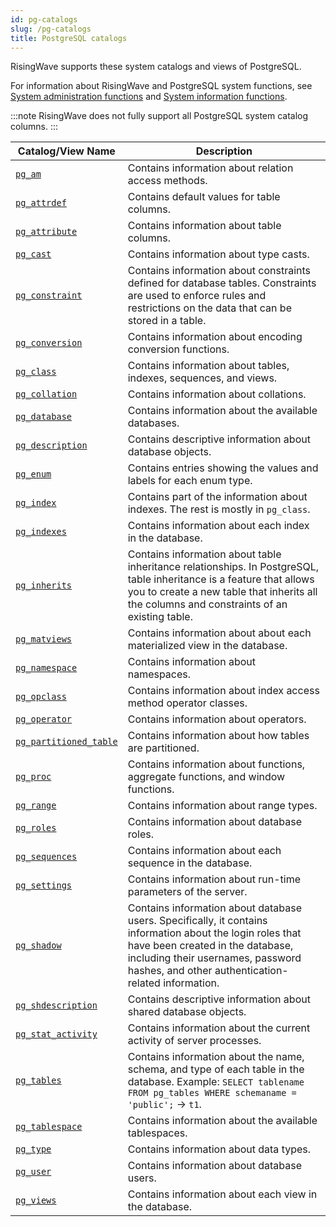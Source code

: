 ```yaml
---
id: pg-catalogs
slug: /pg-catalogs
title: PostgreSQL catalogs
---
```

<head>
  <link rel="canonical" href="https://docs.risingwave.com/docs/current/pg-catalogs/" />
</head>

RisingWave supports these system catalogs and views of PostgreSQL.

For information about RisingWave and PostgreSQL system functions, see [System administration functions](/sql/functions-operators/sql-function-sys-admin.md) and [System information functions](/sql/functions-operators/sql-function-sys-info.md).

:::note
RisingWave does not fully support all PostgreSQL system catalog columns.
:::

| Catalog/View Name | Description |
| --- | --- |
| [`pg_am`](https://www.postgresql.org/docs/current/catalog-pg-am.html) | Contains information about relation access methods. |
| [`pg_attrdef`](https://www.postgresql.org/docs/current/catalog-pg-attrdef.html) | Contains default values for table columns. |
| [`pg_attribute`](https://www.postgresql.org/docs/current/catalog-pg-attribute.html) | Contains information about table columns.|
| [`pg_cast`](https://www.postgresql.org/docs/current/catalog-pg-cast.html) | Contains information about type casts. |
| [`pg_constraint`](https://www.postgresql.org/docs/current/catalog-pg-constraint.html) | Contains information about constraints defined for database tables. Constraints are used to enforce rules and restrictions on the data that can be stored in a table.|
| [`pg_conversion`](https://www.postgresql.org/docs/current/catalog-pg-conversion.html) | Contains information about encoding conversion functions. |
| [`pg_class`](https://www.postgresql.org/docs/current/catalog-pg-class.html) | Contains information about tables, indexes, sequences, and views. |
| [`pg_collation`](https://www.postgresql.org/docs/current/catalog-pg-collation.html) | Contains information about collations. |
| [`pg_database`](https://www.postgresql.org/docs/current/catalog-pg-database.html) | Contains information about the available databases. |
| [`pg_description`](https://www.postgresql.org/docs/current/catalog-pg-description.html) | Contains descriptive information about database objects. |
| [`pg_enum`](https://www.postgresql.org/docs/current/catalog-pg-enum.html) | Contains entries showing the values and labels for each enum type.|
| [`pg_index`](https://www.postgresql.org/docs/current/catalog-pg-index.html) | Contains part of the information about indexes. The rest is mostly in `pg_class`. |
| [`pg_indexes`](https://www.postgresql.org/docs/current/view-pg-indexes.html) | Contains information about each index in the database.|
| [`pg_inherits`](https://www.postgresql.org/docs/current/catalog-pg-inherits.html)|Contains information about table inheritance relationships. In PostgreSQL, table inheritance is a feature that allows you to create a new table that inherits all the columns and constraints of an existing table. |
| [`pg_matviews`](https://www.postgresql.org/docs/current/view-pg-matviews.html) | Contains information about about each materialized view in the database. |
| [`pg_namespace`](https://www.postgresql.org/docs/current/catalog-pg-namespace.html) | Contains information about namespaces.|
| [`pg_opclass`](https://www.postgresql.org/docs/current/catalog-pg-opclass.html) | Contains information about index access method operator classes. |
| [`pg_operator`](https://www.postgresql.org/docs/current/catalog-pg-operator.html) | Contains information about operators. |
| [`pg_partitioned_table`](https://www.postgresql.org/docs/current/catalog-pg-partitioned-table.html) | Contains information about how tables are partitioned. |
| [`pg_proc`](https://www.postgresql.org/docs/current/catalog-pg-proc.html)|Contains information about functions, aggregate functions, and window functions. |
| [`pg_range`](https://www.postgresql.org/docs/current/catalog-pg-range.html)|Contains information about range types. |
| [`pg_roles`](https://www.postgresql.org/docs/current/view-pg-roles.html) | Contains information about database roles. |
| [`pg_sequences`](https://www.postgresql.org/docs/current/view-pg-sequences.html) | Contains information about each sequence in the database. |
| [`pg_settings`](https://www.postgresql.org/docs/current/view-pg-settings.html) | Contains information about run-time parameters of the server.|
|[`pg_shadow`](https://www.postgresql.org/docs/current/view-pg-shadow.html) |Contains information about database users. Specifically, it contains information about the login roles that have been created in the database, including their usernames, password hashes, and other authentication-related information. |
| [`pg_shdescription`](https://www.postgresql.org/docs/current/catalog-pg-shdescription.html) | Contains descriptive information about shared database objects. |
| [`pg_stat_activity`](https://www.postgresql.org/docs/current/monitoring-stats.html#MONITORING-PG-STAT-ACTIVITY-VIEW) | Contains information about the current activity of server processes. |
| [`pg_tables`](https://www.postgresql.org/docs/current/view-pg-tables.html) |Contains information about the name, schema, and type of each table in the database. Example: `SELECT tablename FROM pg_tables WHERE schemaname = 'public';` -> `t1`.  |
| [`pg_tablespace`](https://www.postgresql.org/docs/current/catalog-pg-tablespace.html) | Contains information about the available tablespaces.|
| [`pg_type`](https://www.postgresql.org/docs/current/catalog-pg-type.html) | Contains information about data types. |
| [`pg_user`](https://www.postgresql.org/docs/current/view-pg-user.html) | Contains information about database users. |
| [`pg_views`](https://www.postgresql.org/docs/current/view-pg-views.html) | Contains information about each view in the database. |
